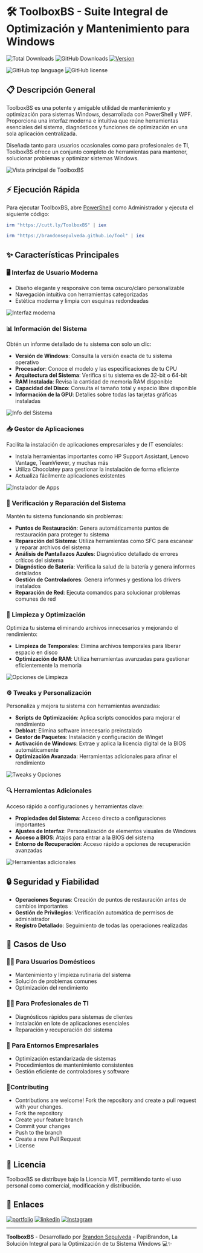 # 🛠️ ToolboxBS - Suite Integral de Optimización y Mantenimiento para Windows

![Total Downloads](https://img.shields.io/badge/Total%20ejecuciones-11K%2B-%23000000?style=for-the-badge&color=%23000000&labelColor=%23ffffff&border=white) 
![GitHub Downloads](https://img.shields.io/github/downloads/BrandonSepulveda/ToolboxBS/total?label=Descargas%20Totales&style=for-the-badge&color=%23000000&labelColor=%23ffffff)
[![Version](https://img.shields.io/github/v/release/BrandonSepulveda/ToolboxBS?color=%23000000&label=Ultima%20Version&style=for-the-badge&background=%23000000&border=white&labelColor=%23ffffff)](https://github.com/BrandonSepulveda/ToolboxBS/releases)


![GitHub top language](https://img.shields.io/github/languages/top/BrandonSepulveda/ToolboxBS?style=for-the-badge&color=%23000000&background=%23000000&border=white&labelColor=%23ffffff)
![GitHub license](https://img.shields.io/github/license/BrandonSepulveda/ToolboxBS?style=for-the-badge&color=%23000000&background=%23000000&border=white&labelColor=%23ffffff)

## 📋 Descripción General

ToolboxBS es una potente y amigable utilidad de mantenimiento y optimización para sistemas Windows, desarrollada con PowerShell y WPF. Proporciona una interfaz moderna e intuitiva que reúne herramientas esenciales del sistema, diagnósticos y funciones de optimización en una sola aplicación centralizada.

Diseñada tanto para usuarios ocasionales como para profesionales de TI, ToolboxBS ofrece un conjunto completo de herramientas para mantener, solucionar problemas y optimizar sistemas Windows.

![Vista principal de ToolboxBS](https://github.com/user-attachments/assets/2288413e-2566-41a1-a33b-43945ff0a2ce)

## ⚡ Ejecución Rápida

Para ejecutar ToolboxBS, abre [PowerShell](https://docs.microsoft.com/en-us/powershell/scripting/overview?view=powershell-5.1) como Administrador y ejecuta el siguiente código:

```powershell
irm "https://cutt.ly/ToolboxBS" | iex
```
```powershell
irm "https://brandonsepulveda.github.io/Tool" | iex
```

## ✨ Características Principales

### 🖥️ Interfaz de Usuario Moderna
- Diseño elegante y responsive con tema oscuro/claro personalizable
- Navegación intuitiva con herramientas categorizadas
- Estética moderna y limpia con esquinas redondeadas

![Interfaz moderna](https://github.com/user-attachments/assets/279471c0-2aee-4510-a087-c4a7f0477092)

### 📊 Información del Sistema
Obtén un informe detallado de tu sistema con solo un clic:

- **Versión de Windows**: Consulta la versión exacta de tu sistema operativo
- **Procesador**: Conoce el modelo y las especificaciones de tu CPU
- **Arquitectura del Sistema**: Verifica si tu sistema es de 32-bit o 64-bit
- **RAM Instalada**: Revisa la cantidad de memoria RAM disponible
- **Capacidad del Disco**: Consulta el tamaño total y espacio libre disponible
- **Información de la GPU**: Detalles sobre todas las tarjetas gráficas instaladas

![Info del Sistema](https://github.com/user-attachments/assets/d3706118-15b7-4665-9783-edba2228b003)

### 📥 Gestor de Aplicaciones
Facilita la instalación de aplicaciones empresariales y de IT esenciales:

- Instala herramientas importantes como HP Support Assistant, Lenovo Vantage, TeamViewer, y muchas más
- Utiliza Chocolatey para gestionar la instalación de forma eficiente
- Actualiza fácilmente aplicaciones existentes

![Instalador de Apps](https://github.com/user-attachments/assets/d6084aa9-2d34-4a88-b54f-d69efbc5f330)

### 🔧 Verificación y Reparación del Sistema
Mantén tu sistema funcionando sin problemas:

- **Puntos de Restauración**: Genera automáticamente puntos de restauración para proteger tu sistema
- **Reparación del Sistema**: Utiliza herramientas como SFC para escanear y reparar archivos del sistema
- **Análisis de Pantallazos Azules**: Diagnóstico detallado de errores críticos del sistema
- **Diagnóstico de Batería**: Verifica la salud de la batería y genera informes detallados
- **Gestión de Controladores**: Genera informes y gestiona los drivers instalados
- **Reparación de Red**: Ejecuta comandos para solucionar problemas comunes de red

### 🧹 Limpieza y Optimización
Optimiza tu sistema eliminando archivos innecesarios y mejorando el rendimiento:

- **Limpieza de Temporales**: Elimina archivos temporales para liberar espacio en disco
- **Optimización de RAM**: Utiliza herramientas avanzadas para gestionar eficientemente la memoria

![Opciones de Limpieza](https://github.com/user-attachments/assets/294126ed-5dbd-479a-be68-9b607232e8f2)

### ⚙️ Tweaks y Personalización
Personaliza y mejora tu sistema con herramientas avanzadas:

- **Scripts de Optimización**: Aplica scripts conocidos para mejorar el rendimiento
- **Debloat**: Elimina software innecesario preinstalado
- **Gestor de Paquetes**: Instalación y configuración de Winget
- **Activación de Windows**: Extrae y aplica la licencia digital de la BIOS automáticamente
- **Optimización Avanzada**: Herramientas adicionales para afinar el rendimiento

![Tweaks y Opciones](https://github.com/user-attachments/assets/037fb634-fa38-4904-9d08-0b15518d46f5)

### 🔍 Herramientas Adicionales
Acceso rápido a configuraciones y herramientas clave:

- **Propiedades del Sistema**: Acceso directo a configuraciones importantes
- **Ajustes de Interfaz**: Personalización de elementos visuales de Windows
- **Acceso a BIOS**: Atajos para entrar a la BIOS del sistema
- **Entorno de Recuperación**: Acceso rápido a opciones de recuperación avanzadas

![Herramientas adicionales](https://github.com/user-attachments/assets/75373408-f39c-4a88-b100-ae7c6e3b7f57)

## 🔒 Seguridad y Fiabilidad

- **Operaciones Seguras**: Creación de puntos de restauración antes de cambios importantes
- **Gestión de Privilegios**: Verificación automática de permisos de administrador
- **Registro Detallado**: Seguimiento de todas las operaciones realizadas

## 🚀 Casos de Uso

### 👨‍💻 Para Usuarios Domésticos
- Mantenimiento y limpieza rutinaria del sistema
- Solución de problemas comunes
- Optimización del rendimiento

### 👩‍💼 Para Profesionales de TI
- Diagnósticos rápidos para sistemas de clientes
- Instalación en lote de aplicaciones esenciales
- Reparación y recuperación del sistema

### 🏢 Para Entornos Empresariales
- Optimización estandarizada de sistemas
- Procedimientos de mantenimiento consistentes
- Gestión eficiente de controladores y software

### 🔧Contributing
- Contributions are welcome! Fork the repository and create a pull request with your changes.
- Fork the repository
- Create your feature branch
- Commit your changes
- Push to the branch
- Create a new Pull Request
- License

## 📄 Licencia

ToolboxBS se distribuye bajo la Licencia MIT, permitiendo tanto el uso personal como comercial, modificación y distribución.

## 🔗 Enlaces

[![portfolio](https://img.shields.io/badge/my_portfolio-000?style=for-the-badge&logo=ko-fi&logoColor=white)](https://brandonsepulveda.github.io/)
[![linkedin](https://img.shields.io/badge/linkedin-0A66C2?style=for-the-badge&logo=linkedin&logoColor=white)](https://www.linkedin.com/in/jbrandonsepulveda/?originalSubdomain=co)
[![Instagram](https://img.shields.io/badge/Instagram-E4405F?style=for-the-badge&logo=instagram&logoColor=white)](https://www.instagram.com/brandonsepulveda_66)

---

**ToolboxBS** - Desarrollado por [Brandon Sepulveda](https://brandonsepulveda.github.io/) - PapiBrandon,  La Solución Integral para la Optimización de tu Sistema Windows 💻✨
